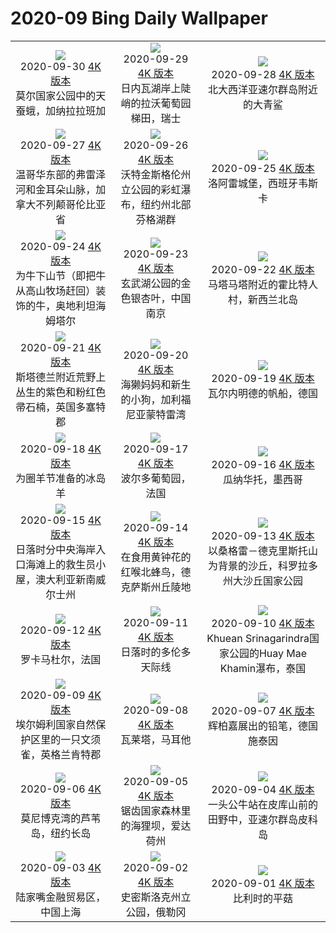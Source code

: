 # 2020-09 Bing Daily Wallpaper

|      |      |      |
|:----:|:----:|:----:|
| ![](https://cn.bing.com/th?id=OHR.LaragangaMoth_ZH-CN2013788793_1920x1080.jpg&rf=LaDigue_UHD.jpg&pid=hp&w=480&h=270&rs=1&c=4)<br> 2020-09-30 [4K 版本](https://cn.bing.com/th?id=OHR.LaragangaMoth_ZH-CN2013788793_1920x1080.jpg&rf=LaDigue_UHD.jpg&pid=hp&w=3840&h=2160&rs=1&c=4) <br> 莫尔国家公园中的天蚕蛾，加纳拉拉班加| ![](https://cn.bing.com/th?id=OHR.Lavaux_ZH-CN1891785892_1920x1080.jpg&rf=LaDigue_UHD.jpg&pid=hp&w=480&h=270&rs=1&c=4)<br> 2020-09-29 [4K 版本](https://cn.bing.com/th?id=OHR.Lavaux_ZH-CN1891785892_1920x1080.jpg&rf=LaDigue_UHD.jpg&pid=hp&w=3840&h=2160&rs=1&c=4) <br> 日内瓦湖岸上陡峭的拉沃葡萄园梯田，瑞士| ![](https://cn.bing.com/th?id=OHR.GreatBlueShark_ZH-CN1757082635_1920x1080.jpg&rf=LaDigue_UHD.jpg&pid=hp&w=480&h=270&rs=1&c=4)<br> 2020-09-28 [4K 版本](https://cn.bing.com/th?id=OHR.GreatBlueShark_ZH-CN1757082635_1920x1080.jpg&rf=LaDigue_UHD.jpg&pid=hp&w=3840&h=2160&rs=1&c=4) <br> 北大西洋亚速尔群岛附近的大青鲨 |
| ![](https://cn.bing.com/th?id=OHR.FraserRiver_ZH-CN1625992097_1920x1080.jpg&rf=LaDigue_UHD.jpg&pid=hp&w=480&h=270&rs=1&c=4)<br> 2020-09-27 [4K 版本](https://cn.bing.com/th?id=OHR.FraserRiver_ZH-CN1625992097_1920x1080.jpg&rf=LaDigue_UHD.jpg&pid=hp&w=3840&h=2160&rs=1&c=4) <br> 温哥华东部的弗雷泽河和金耳朵山脉，加拿大不列颠哥伦比亚省| ![](https://cn.bing.com/th?id=OHR.WatkinsGlen_ZH-CN1271268069_1920x1080.jpg&rf=LaDigue_UHD.jpg&pid=hp&w=480&h=270&rs=1&c=4)<br> 2020-09-26 [4K 版本](https://cn.bing.com/th?id=OHR.WatkinsGlen_ZH-CN1271268069_1920x1080.jpg&rf=LaDigue_UHD.jpg&pid=hp&w=3840&h=2160&rs=1&c=4) <br> 沃特金斯格伦州立公园的彩虹瀑布，纽约州北部芬格湖群| ![](https://cn.bing.com/th?id=OHR.LoarreCastle_ZH-CN1136982025_1920x1080.jpg&rf=LaDigue_UHD.jpg&pid=hp&w=480&h=270&rs=1&c=4)<br> 2020-09-25 [4K 版本](https://cn.bing.com/th?id=OHR.LoarreCastle_ZH-CN1136982025_1920x1080.jpg&rf=LaDigue_UHD.jpg&pid=hp&w=3840&h=2160&rs=1&c=4) <br> 洛阿雷城堡，西班牙韦斯卡 |
| ![](https://cn.bing.com/th?id=OHR.Almabtrieb_ZH-CN8639425400_1920x1080.jpg&rf=LaDigue_UHD.jpg&pid=hp&w=480&h=270&rs=1&c=4)<br> 2020-09-24 [4K 版本](https://cn.bing.com/th?id=OHR.Almabtrieb_ZH-CN8639425400_1920x1080.jpg&rf=LaDigue_UHD.jpg&pid=hp&w=3840&h=2160&rs=1&c=4) <br> 为牛下山节（即把牛从高山牧场赶回）装饰的牛，奥地利坦海姆塔尔| ![](https://cn.bing.com/th?id=OHR.GoldenGinkgo_ZH-CN8507013452_1920x1080.jpg&rf=LaDigue_UHD.jpg&pid=hp&w=480&h=270&rs=1&c=4)<br> 2020-09-23 [4K 版本](https://cn.bing.com/th?id=OHR.GoldenGinkgo_ZH-CN8507013452_1920x1080.jpg&rf=LaDigue_UHD.jpg&pid=hp&w=3840&h=2160&rs=1&c=4) <br> 玄武湖公园的金色银杏叶，中国南京| ![](https://cn.bing.com/th?id=OHR.Matamata_ZH-CN8111830275_1920x1080.jpg&rf=LaDigue_UHD.jpg&pid=hp&w=480&h=270&rs=1&c=4)<br> 2020-09-22 [4K 版本](https://cn.bing.com/th?id=OHR.Matamata_ZH-CN8111830275_1920x1080.jpg&rf=LaDigue_UHD.jpg&pid=hp&w=3840&h=2160&rs=1&c=4) <br> 马塔马塔附近的霍比特人村，新西兰北岛 |
| ![](https://cn.bing.com/th?id=OHR.DorsetHeather_ZH-CN8284282373_1920x1080.jpg&rf=LaDigue_UHD.jpg&pid=hp&w=480&h=270&rs=1&c=4)<br> 2020-09-21 [4K 版本](https://cn.bing.com/th?id=OHR.DorsetHeather_ZH-CN8284282373_1920x1080.jpg&rf=LaDigue_UHD.jpg&pid=hp&w=3840&h=2160&rs=1&c=4) <br> 斯塔德兰附近荒野上丛生的紫色和粉红色帚石楠，英国多塞特郡| ![](https://cn.bing.com/th?id=OHR.MontereyPup_ZH-CN7914017418_1920x1080.jpg&rf=LaDigue_UHD.jpg&pid=hp&w=480&h=270&rs=1&c=4)<br> 2020-09-20 [4K 版本](https://cn.bing.com/th?id=OHR.MontereyPup_ZH-CN7914017418_1920x1080.jpg&rf=LaDigue_UHD.jpg&pid=hp&w=3840&h=2160&rs=1&c=4) <br> 海獭妈妈和新生的小狗，加利福尼亚蒙特雷湾| ![](https://cn.bing.com/th?id=OHR.PirateSails_ZH-CN7821037852_1920x1080.jpg&rf=LaDigue_UHD.jpg&pid=hp&w=480&h=270&rs=1&c=4)<br> 2020-09-19 [4K 版本](https://cn.bing.com/th?id=OHR.PirateSails_ZH-CN7821037852_1920x1080.jpg&rf=LaDigue_UHD.jpg&pid=hp&w=3840&h=2160&rs=1&c=4) <br> 瓦尔内明德的帆船，德国 |
| ![](https://cn.bing.com/th?id=OHR.IcelandicRettir_ZH-CN7738923773_1920x1080.jpg&rf=LaDigue_UHD.jpg&pid=hp&w=480&h=270&rs=1&c=4)<br> 2020-09-18 [4K 版本](https://cn.bing.com/th?id=OHR.IcelandicRettir_ZH-CN7738923773_1920x1080.jpg&rf=LaDigue_UHD.jpg&pid=hp&w=3840&h=2160&rs=1&c=4) <br> 为圈羊节准备的冰岛羊| ![](https://cn.bing.com/th?id=OHR.MistyVineyard_ZH-CN7642034150_1920x1080.jpg&rf=LaDigue_UHD.jpg&pid=hp&w=480&h=270&rs=1&c=4)<br> 2020-09-17 [4K 版本](https://cn.bing.com/th?id=OHR.MistyVineyard_ZH-CN7642034150_1920x1080.jpg&rf=LaDigue_UHD.jpg&pid=hp&w=3840&h=2160&rs=1&c=4) <br> 波尔多葡萄园，法国| ![](https://cn.bing.com/th?id=OHR.CityofGuanajuato_ZH-CN7559565626_1920x1080.jpg&rf=LaDigue_UHD.jpg&pid=hp&w=480&h=270&rs=1&c=4)<br> 2020-09-16 [4K 版本](https://cn.bing.com/th?id=OHR.CityofGuanajuato_ZH-CN7559565626_1920x1080.jpg&rf=LaDigue_UHD.jpg&pid=hp&w=3840&h=2160&rs=1&c=4) <br> 瓜纳华托，墨西哥 |
| ![](https://cn.bing.com/th?id=OHR.LifeguardEntrance_ZH-CN7394984988_1920x1080.jpg&rf=LaDigue_UHD.jpg&pid=hp&w=480&h=270&rs=1&c=4)<br> 2020-09-15 [4K 版本](https://cn.bing.com/th?id=OHR.LifeguardEntrance_ZH-CN7394984988_1920x1080.jpg&rf=LaDigue_UHD.jpg&pid=hp&w=3840&h=2160&rs=1&c=4) <br> 日落时分中央海岸入口海滩上的救生员小屋，澳大利亚新南威尔士州| ![](https://cn.bing.com/th?id=OHR.YellowBells_ZH-CN7296699570_1920x1080.jpg&rf=LaDigue_UHD.jpg&pid=hp&w=480&h=270&rs=1&c=4)<br> 2020-09-14 [4K 版本](https://cn.bing.com/th?id=OHR.YellowBells_ZH-CN7296699570_1920x1080.jpg&rf=LaDigue_UHD.jpg&pid=hp&w=3840&h=2160&rs=1&c=4) <br> 在食用黄钟花的红喉北蜂鸟，德克萨斯州丘陵地| ![](https://cn.bing.com/th?id=OHR.SangreCristoDunes_ZH-CN7193190503_1920x1080.jpg&rf=LaDigue_UHD.jpg&pid=hp&w=480&h=270&rs=1&c=4)<br> 2020-09-13 [4K 版本](https://cn.bing.com/th?id=OHR.SangreCristoDunes_ZH-CN7193190503_1920x1080.jpg&rf=LaDigue_UHD.jpg&pid=hp&w=3840&h=2160&rs=1&c=4) <br> 以桑格雷－德克里斯托山为背景的沙丘，科罗拉多州大沙丘国家公园 |
| ![](https://cn.bing.com/th?id=OHR.MedievalRocamadour_ZH-CN7063423495_1920x1080.jpg&rf=LaDigue_UHD.jpg&pid=hp&w=480&h=270&rs=1&c=4)<br> 2020-09-12 [4K 版本](https://cn.bing.com/th?id=OHR.MedievalRocamadour_ZH-CN7063423495_1920x1080.jpg&rf=LaDigue_UHD.jpg&pid=hp&w=3840&h=2160&rs=1&c=4) <br> 罗卡马杜尔，法国| ![](https://cn.bing.com/th?id=OHR.TorontoSky_ZH-CN6932705886_1920x1080.jpg&rf=LaDigue_UHD.jpg&pid=hp&w=480&h=270&rs=1&c=4)<br> 2020-09-11 [4K 版本](https://cn.bing.com/th?id=OHR.TorontoSky_ZH-CN6932705886_1920x1080.jpg&rf=LaDigue_UHD.jpg&pid=hp&w=3840&h=2160&rs=1&c=4) <br> 日落时的多伦多天际线| ![](https://cn.bing.com/th?id=OHR.KanchanaburiWaterfall_ZH-CN7582684869_1920x1080.jpg&rf=LaDigue_UHD.jpg&pid=hp&w=480&h=270&rs=1&c=4)<br> 2020-09-10 [4K 版本](https://cn.bing.com/th?id=OHR.KanchanaburiWaterfall_ZH-CN7582684869_1920x1080.jpg&rf=LaDigue_UHD.jpg&pid=hp&w=3840&h=2160&rs=1&c=4) <br> Khuean Srinagarindra国家公园的Huay Mae Khamin瀑布，泰国 |
| ![](https://cn.bing.com/th?id=OHR.BeardedReedling_ZH-CN7714158275_1920x1080.jpg&rf=LaDigue_UHD.jpg&pid=hp&w=480&h=270&rs=1&c=4)<br> 2020-09-09 [4K 版本](https://cn.bing.com/th?id=OHR.BeardedReedling_ZH-CN7714158275_1920x1080.jpg&rf=LaDigue_UHD.jpg&pid=hp&w=3840&h=2160&rs=1&c=4) <br> 埃尔姆利国家自然保护区里的一只文须雀，英格兰肯特郡| ![](https://cn.bing.com/th?id=OHR.OttoSettembre_ZH-CN7378112626_1920x1080.jpg&rf=LaDigue_UHD.jpg&pid=hp&w=480&h=270&rs=1&c=4)<br> 2020-09-08 [4K 版本](https://cn.bing.com/th?id=OHR.OttoSettembre_ZH-CN7378112626_1920x1080.jpg&rf=LaDigue_UHD.jpg&pid=hp&w=3840&h=2160&rs=1&c=4) <br> 瓦莱塔，马耳他| ![](https://cn.bing.com/th?id=OHR.BleistifteFaber_ZH-CN7204563488_1920x1080.jpg&rf=LaDigue_UHD.jpg&pid=hp&w=480&h=270&rs=1&c=4)<br> 2020-09-07 [4K 版本](https://cn.bing.com/th?id=OHR.BleistifteFaber_ZH-CN7204563488_1920x1080.jpg&rf=LaDigue_UHD.jpg&pid=hp&w=3840&h=2160&rs=1&c=4) <br> 辉柏嘉展出的铅笔，德国施泰因 |
| ![](https://cn.bing.com/th?id=OHR.LongIsland_ZH-CN7089248815_1920x1080.jpg&rf=LaDigue_UHD.jpg&pid=hp&w=480&h=270&rs=1&c=4)<br> 2020-09-06 [4K 版本](https://cn.bing.com/th?id=OHR.LongIsland_ZH-CN7089248815_1920x1080.jpg&rf=LaDigue_UHD.jpg&pid=hp&w=3840&h=2160&rs=1&c=4) <br> 莫尼博克湾的芦苇岛，纽约长岛| ![](https://cn.bing.com/th?id=OHR.BeaverDam_ZH-CN6855160492_1920x1080.jpg&rf=LaDigue_UHD.jpg&pid=hp&w=480&h=270&rs=1&c=4)<br> 2020-09-05 [4K 版本](https://cn.bing.com/th?id=OHR.BeaverDam_ZH-CN6855160492_1920x1080.jpg&rf=LaDigue_UHD.jpg&pid=hp&w=3840&h=2160&rs=1&c=4) <br> 锯齿国家森林里的海狸坝，爱达荷州| ![](https://cn.bing.com/th?id=OHR.PicoIsland_ZH-CN6719354511_1920x1080.jpg&rf=LaDigue_UHD.jpg&pid=hp&w=480&h=270&rs=1&c=4)<br> 2020-09-04 [4K 版本](https://cn.bing.com/th?id=OHR.PicoIsland_ZH-CN6719354511_1920x1080.jpg&rf=LaDigue_UHD.jpg&pid=hp&w=3840&h=2160&rs=1&c=4) <br> 一头公牛站在皮库山前的田野中，亚速尔群岛皮科岛 |
| ![](https://cn.bing.com/th?id=OHR.FinancialTowers_ZH-CN6494148642_1920x1080.jpg&rf=LaDigue_UHD.jpg&pid=hp&w=480&h=270&rs=1&c=4)<br> 2020-09-03 [4K 版本](https://cn.bing.com/th?id=OHR.FinancialTowers_ZH-CN6494148642_1920x1080.jpg&rf=LaDigue_UHD.jpg&pid=hp&w=3840&h=2160&rs=1&c=4) <br> 陆家嘴金融贸易区，中国上海| ![](https://cn.bing.com/th?id=OHR.SmithRock_ZH-CN6383276214_1920x1080.jpg&rf=LaDigue_UHD.jpg&pid=hp&w=480&h=270&rs=1&c=4)<br> 2020-09-02 [4K 版本](https://cn.bing.com/th?id=OHR.SmithRock_ZH-CN6383276214_1920x1080.jpg&rf=LaDigue_UHD.jpg&pid=hp&w=3840&h=2160&rs=1&c=4) <br> 史密斯洛克州立公园，俄勒冈| ![](https://cn.bing.com/th?id=OHR.OysterMushroom_ZH-CN6265453153_1920x1080.jpg&rf=LaDigue_UHD.jpg&pid=hp&w=480&h=270&rs=1&c=4)<br> 2020-09-01 [4K 版本](https://cn.bing.com/th?id=OHR.OysterMushroom_ZH-CN6265453153_1920x1080.jpg&rf=LaDigue_UHD.jpg&pid=hp&w=3840&h=2160&rs=1&c=4) <br> 比利时的平菇 |
